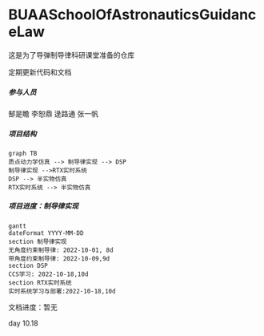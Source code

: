 # BUAASchoolOfAstronauticsGuidanceLaw

这是为了导弹制导律科研课堂准备的仓库

定期更新代码和文档

##### 参与人员

郜是瞻 李恕鼎 逯路通 张一帆

##### 项目结构

``` mermaid
graph TB
质点动力学仿真 --> 制导律实现 --> DSP
制导律实现 -->RTX实时系统
DSP --> 半实物仿真
RTX实时系统 --> 半实物仿真
```

##### 项目进度：制导律实现

```mermaid
gantt
dateFormat YYYY-MM-DD
section 制导律实现
无角度约束制导律: 2022-10-01, 8d
带角度约束制导律: 2022-10-09,9d
section DSP
CCS学习: 2022-10-18,10d
section RTX实时系统
实时系统学习与部署:2022-10-18,10d
```



文档进度：暂无

day 10.18
